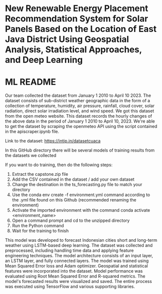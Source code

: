 # New Renewable Energy Placement Recommendation System for Solar Panels Based on the Location of East Java District Using Geospatial Analysis, Statistical Approaches, and Deep Learning

# ML README

Our team collected the dataset from January 1 2010 to April 10 2023. The dataset consists of sub-district weather geographic data in the form of a collection of temperature, humidity, air pressure, rainfall, cloud cover, solar radiation, direct solar irradiation level, and wind speed. We got this dataset from the open meteo website. This dataset records the hourly changes of the above data in the period of January 1 2010 to April 10, 2023. We're able to get the dataset by scraping the openmeteo API using the script contained in the apiscraper.ipynb file.

Link to the dataset: https://intip.in/datasetcuaca

In this GitHub directory there will be several models of training results from the datasets we collected 

If you want to do training, then do the following steps:
1. Extract the capstone.zip file
2. Add the CSV contained in the dataset / add your own dataset
3. Change the destination in the ts_forecasting.py file to match your directory
4. Use the conda env create -f environment.yml command according to the .yml file found on this Github (recommended renaming the environment)
5. Activate the imported environment with the command conda activate <environment_name>
6. Open a command prompt and cd to the unzipped directory
7. Run the Python command
8. Wait for the training to finish

This model was developed to forecast Indonesian cities short and long-term weather using LSTM-based deep learning. The dataset was collected and preprocessed, including handling time data and applying feature engineering techniques. The model architecture consists of an input layer, an LSTM layer, and fully connected layers. The model was trained using Mean Squared Error loss and Adam optimizer. Geospatial and statistical features were incorporated into the dataset. Model performance was evaluated using Root Mean Squared Error and R-squared metrics. The model's forecasted results were visualized and saved. The entire process was executed using TensorFlow and various supporting libraries.

